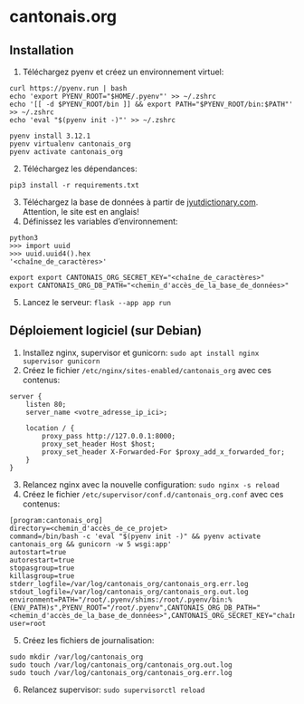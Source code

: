 # cantonais.org

## Installation
1. Téléchargez pyenv et créez un environnement virtuel:
```
curl https://pyenv.run | bash
echo 'export PYENV_ROOT="$HOME/.pyenv"' >> ~/.zshrc
echo '[[ -d $PYENV_ROOT/bin ]] && export PATH="$PYENV_ROOT/bin:$PATH"' >> ~/.zshrc
echo 'eval "$(pyenv init -)"' >> ~/.zshrc

pyenv install 3.12.1
pyenv virtualenv cantonais_org
pyenv activate cantonais_org
```
2. Téléchargez les dépendances:
```
pip3 install -r requirements.txt
```
3. Téléchargez la base de données à partir de [jyutdictionary.com](https://jyutdictionary.com/#download-addon). Attention, le site est en anglais!
4. Définissez les variables d’environnement:
```
python3
>>> import uuid
>>> uuid.uuid4().hex
'<chaîne_de_caractères>'

export export CANTONAIS_ORG_SECRET_KEY="<chaîne_de_caractères>"
export CANTONAIS_ORG_DB_PATH="<chemin_d'accès_de_la_base_de_données>"
```
5. Lancez le serveur: `flask --app app run`

## Déploiement logiciel (sur Debian)
1. Installez nginx, supervisor et gunicorn: `sudo apt install nginx supervisor gunicorn`
2. Créez le fichier `/etc/nginx/sites-enabled/cantonais_org` avec ces contenus:
```
server {
    listen 80;
    server_name <votre_adresse_ip_ici>;

    location / {
        proxy_pass http://127.0.0.1:8000;
        proxy_set_header Host $host;
        proxy_set_header X-Forwarded-For $proxy_add_x_forwarded_for;
    }
}
```
3. Relancez nginx avec la nouvelle configuration: `sudo nginx -s reload`
4. Créez le fichier `/etc/supervisor/conf.d/cantonais_org.conf` avec ces contenus:
```
[program:cantonais_org]
directory=<chemin_d'accès_de_ce_projet>
command=/bin/bash -c 'eval "$(pyenv init -)" && pyenv activate cantonais_org && gunicorn -w 5 wsgi:app'
autostart=true
autorestart=true
stopasgroup=true
killasgroup=true
stderr_logfile=/var/log/cantonais_org/cantonais_org.err.log
stdout_logfile=/var/log/cantonais_org/cantonais_org.out.log
environment=PATH="/root/.pyenv/shims:/root/.pyenv/bin:%(ENV_PATH)s",PYENV_ROOT="/root/.pyenv",CANTONAIS_ORG_DB_PATH="<chemin_d'accès_de_la_base_de_données>",CANTONAIS_ORG_SECRET_KEY="chaîne_de_caractères"
user=root
```
5. Créez les fichiers de journalisation:
```
sudo mkdir /var/log/cantonais_org
sudo touch /var/log/cantonais_org/cantonais_org.out.log
sudo touch /var/log/cantonais_org/cantonais_org.err.log
```
6. Relancez supervisor: `sudo supervisorctl reload`
